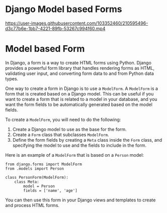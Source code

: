 # Django Model based Forms



https://user-images.githubusercontent.com/103352460/210595496-d3c77b6e-1bb7-4221-89fb-53267c994f60.mp4

# Model based Form

In Django, a form is a way to create HTML forms using Python. Django provides a powerful form library that handles rendering forms as HTML, validating user input, and converting form data to and from Python data types.

One way to create a form in Django is to use a `ModelForm`. A `ModelForm` is a form that is created based on a Django model. This can be useful if you want to create a form that is related to a model in your database, and you want the form fields to be automatically generated based on the model fields.

To create a `ModelForm`, you will need to do the following:
1.  Create a Django model to use as the base for the form.
2.  Create a `Form` class that subclasses `ModelForm`.
3.  Define the form fields by creating a `Meta` class inside the `Form` class, and specifying the model to use and the fields to include in the form.

Here is an example of a `ModelForm` that is based on a `Person` model:

```
from django.forms import ModelForm
from .models import Person

class PersonForm(ModelForm):
    class Meta:
        model = Person
        fields = ['name', 'age']
```

You can then use this form in your Django views and templates to create and process HTML forms.
